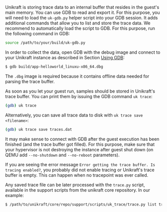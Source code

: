Unikraft is storing trace data to an internal buffer that resides in the guest's main memory.
You can use GDB to read and export it.
For this purpose, you will need to load the `uk-gdb.py` helper script into your GDB session.
It adds additional commands that allow you to list and store the trace data.
We recommend to automatically load the script to GDB.
For this purpose, run the following command in GDB:

```bash
source /path/to/your/build/uk-gdb.py
```

In order to collect the data, open GDB with the debug image and connect to your Unikraft instance as described in Section [Using GDB](community/hackathons/sessions/debugging/#using-gdb):

```bash
$ gdb build/app-helloworld_linuxu-x86_64.dbg
```

The `.dbg` image is required because it contains offline data needed for parsing the trace buffer.

As soon as you let your guest run, samples should be stored in Unikraft's trace buffer.
You can print them by issuing the GDB command `uk trace`:

```bash
(gdb) uk trace
```

Alternatively, you can save all trace data to disk with `uk trace save <filename>`:

```bash
(gdb) uk trace save traces.dat
```

It may make sense to connect with GDB after the guest execution has been finished (and the trace buffer got filled).
For this purpose, make sure that your hypervisor is not destroying the instance after guest shut down (on QEMU add `--no-shutdown` and `--no-reboot` parameters).

If you are seeing the error message `Error getting the trace buffer. Is tracing enabled?`, you probably did not enable tracing or Unikraft's trace buffer is empty.
This can happen when no tracepoint was ever called.

Any saved trace file can be later processed with the `trace.py` script, available in the support scripts from the unikraft core repository.
In our example:

```bash
$ /path/to/unikraft/core/repo/support/scripts/uk_trace/trace.py list traces.dat
```
